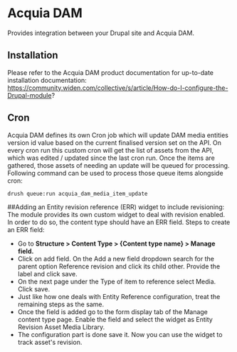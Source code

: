 # Acquia DAM

Provides integration between your Drupal site and Acquia DAM.

## Installation

Please refer to the Acquia DAM product documentation for up-to-date installation documentation: https://community.widen.com/collective/s/article/How-do-I-configure-the-Drupal-module?

## Cron

Acquia DAM defines its own Cron job which will update DAM media entities version id value based on the current finalised version set on the API.
On every cron run this custom cron will get the list of assets from the API, which was edited / updated since the last cron run.
Once the items are gathered, those assets of needing an update will be queued for processing.
Following command can be used to process those queue items alongside cron:

```sh
drush queue:run acquia_dam_media_item_update
```
##Adding an Entity revision reference (ERR) widget to include revisioning:
The module provides its own custom widget to deal with revision enabled. In order to do so, the content type should have an ERR field.
Steps to create an ERR field:
- Go to **Structure > Content Type > {Content type name} > Manage field.**
- Click on add field. On the Add a new field dropdown search for the parent option Reference revision and click its child other. Provide the label and click save.
- On the next page under the Type of item to reference select Media. Click save.
- Just like how one deals with Entity Reference configuration, treat the remaining steps as the same.
- Once the field is added go to the form display tab of the Manage content type page. Enable the field and select the widget as Entity Revision Asset Media Library.
- The configuration part is done save it. Now you can use the widget to track asset's revision. 
